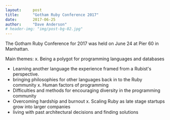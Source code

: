```yaml
---
layout:     post
title:      "Gotham Ruby Conference 2017"
date:       2017-06-25
author:     "Dave Anderson"
# header-img: "img/post-bg-02.jpg"
---
```


The Gotham Ruby Conference for 2017 was held on June 24 at Pier 60 in Manhattan.

Main themes:
x. Being a polygot for programming languages and databases
  - Learning another language the experience framed from a Rubist's perspective.
  - bringing philosophies for other languages back in to the Ruby community
x. Human factors of programming
  - Difficulties and methods for encouraging diversity in the programming community
  - Overcoming hardship and burnout
x. Scaling Ruby as late stage startups grow into larger companies
  - living with past architectural decisions and finding solutions
